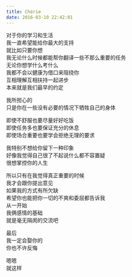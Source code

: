 ```yaml
---
title: Chérie
date: 2016-03-10 22:42:01
---
```


对于你的学习和生活   
我一直希望能给你最大的支持   
就比如只要你想   
我无论什么时候都能帮你翻译一些不那么重要的任务   
无论你想学什么考什么   
我都不会以健康为借口来阻挠你   
互相理解互相扶持一起进步   
本来就是我们最早的约定

我所担心的   
只是你在一些没有必要的情况下牺牲自己的身体   

即使不舒服也要尽量好好吃饭   
即使任务多也要保证充分的休息   
即使场合重要也要学会拒绝无理的要求   

我特别不想给你留下一种印象   
好像我觉得自己很了不起说什么都不容置疑  
很想掌控你的人生   

所以只有在我觉得真正重要的时候   
我才会跟你提出意见   
如果我的方式有所欠缺   
希望你也能把你一切的不爽和委屈都告诉我   
从一开始   
我俩感情的基础   
就是毫无隔阂的交流吧

最后   
我一定会娶你的   
你也不许反悔   

嗯嗯   
就这样
